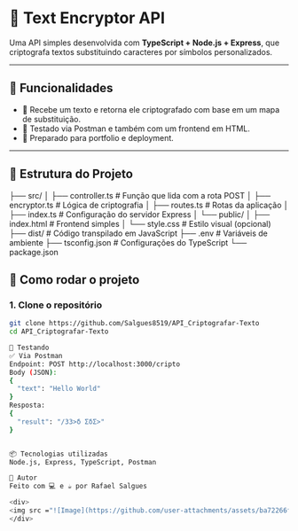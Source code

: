 # 🔐 Text Encryptor API

Uma API simples desenvolvida com **TypeScript + Node.js + Express**, que criptografa textos substituindo caracteres por símbolos personalizados.

---

## 📌 Funcionalidades

- 🔁 Recebe um texto e retorna ele criptografado com base em um mapa de substituição.
- 🧪 Testado via Postman e também com um frontend em HTML.
- 🚀 Preparado para portfolio e deployment.

---

## 📁 Estrutura do Projeto

├── src/ │ ├── controller.ts # Função que lida com a rota POST │ 
├── encryptor.ts # Lógica de criptografia │ ├── routes.ts # Rotas da aplicação │ 
├── index.ts # Configuração do servidor Express │ └── public/ │ ├── index.html # Frontend simples │ 
└── style.css # Estilo visual (opcional) ├── dist/ # Código transpilado em JavaScript ├── .env # Variáveis de ambiente ├── tsconfig.json # Configurações do TypeScript └── package.json

## 🚀 Como rodar o projeto

### 1. Clone o repositório
```bash
git clone https://github.com/Salgues8519/API_Criptografar-Texto
cd API_Criptografar-Texto

🧪 Testando
✅ Via Postman
Endpoint: POST http://localhost:3000/cripto
Body (JSON):
{
  "text": "Hello World"
}
Resposta:
{
  "result": "/33>δ ΣδΣ>"
}


📦 Tecnologias utilizadas
Node.js, Express, TypeScript, Postman

🧠 Autor
Feito com 💻 e ☕ por Rafael Salgues

<div>
<img src ="![Image](https://github.com/user-attachments/assets/ba72266f-20b9-4e11-9665-92aea6120223)" />
</div>
